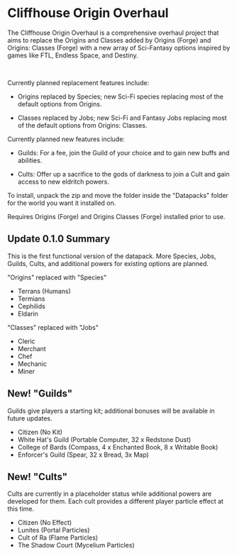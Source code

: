 # Cliffhouse Origin Overhaul


The Cliffhouse Origin Overhaul is a comprehensive overhaul project that aims to replace the Origins and Classes added by Origins (Forge) and Origins: Classes (Forge) with a new array of Sci-Fantasy options inspired by games like FTL, Endless Space, and Destiny.

 

Currently planned replacement features include:

- Origins replaced by Species; new Sci-Fi species replacing most of the default options from Origins.

- Classes replaced by Jobs; new Sci-Fi and Fantasy Jobs replacing most of the default options from Origins: Classes.


Currently planned new features include:

- Guilds: For a fee, join the Guild of your choice and to gain new buffs and abilities.

- Cults: Offer up a sacrifice to the gods of darkness to join a Cult and gain access to new eldritch powers.



To install, unpack the zip and move the folder inside the "Datapacks" folder for the world you want it installed on.



Requires Origins (Forge) and Origins Classes (Forge) installed prior to use.



## Update 0.1.0 Summary
This is the first functional version of the datapack. More Species, Jobs, Guilds, Cults, and additional powers for existing options are planned.

"Origins" replaced with "Species"
- Terrans (Humans)
- Termians
- Cephilids
- Eldarin

"Classes" replaced with "Jobs"
- Cleric
- Merchant
- Chef
- Mechanic
- Miner

## New! "Guilds"
Guilds give players a starting kit; additional bonuses will be available in future updates.
- Citizen (No Kit)
- White Hat's Guild (Portable Computer, 32 x Redstone Dust)
- College of Bards (Compass, 4 x Enchanted Book, 8 x Writable Book)
- Enforcer's Guild (Spear, 32 x Bread, 3x Map)

## New! "Cults"
Cults are currently in a placeholder status while additional powers are developed for them. Each cult provides a different player particle effect at this time.
- Citizen (No Effect)
- Lunites (Portal Particles)
- Cult of Ra (Flame Particles)
- The Shadow Court (Mycelium Particles)
